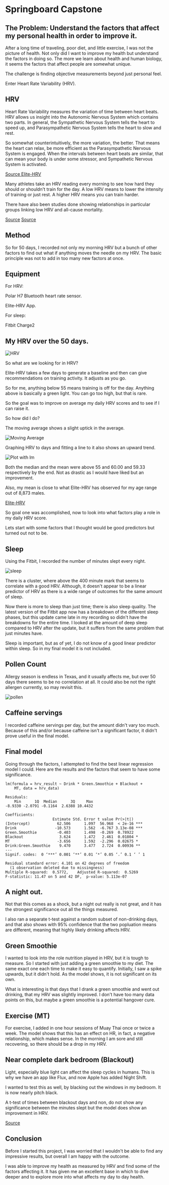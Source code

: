 # Springboard Capstone

## The Problem: Understand the factors that affect my personal health in order to improve it.

After a long time of traveling, poor diet, and little exercise, I was not the picture of health. Not only did I want to improve my health but understand the factors in doing so. The more we learn about health and human biology, it seems the factors that affect people are somewhat unique. 

The challenge is finding objective measurements beyond just personal feel.

Enter Heart Rate Variability (HRV).

## HRV

Heart Rate Variability measures the variation of time between heart beats. HRV allows us insight into the Autonomic Nervous System which contains two parts. In general, the Sympathetic Nervous System tells the heart to speed up, and Parasympathetic Nervous System tells the heart to slow and rest.

So somewhat counterintuitively, the more variation, the better. That means the heart can relax, be more efficient as the Parasympathetic Nervous System is engaged. When the intervals between heart beats are similar, that can mean your body is under some stressor, and Sympathetic Nervous System is activated. 

[Source Elite-HRV](https://elitehrv.com/what-is-heart-rate-variability)

Many athletes take an HRV reading every morning to see how hard they should or shouldn't train for the day. A low HRV means to lower the intensity of training or just rest. A higher HRV means you can train harder.

There have also been studies done showing relationships in particular groups linking low HRV and all-cause mortality. 

[Source](https://www.ncbi.nlm.nih.gov/pubmed/20844904)
[Source](http://www.tandfonline.com/doi/pdf/10.1080/22201181.2016.1202605)

## Method

So for 50 days, I recorded not only my morning HRV but a bunch of other factors to find out what if anything moves the needle on my HRV. The basic principle was not to add in too many new factors at once.

## Equipment

For HRV:

Polar H7 Bluetooth heart rate sensor.

Elite-HRV App.

For sleep:

Fitbit Charge2

## My HRV over the 50 days.


![HRV](https://github.com/Jbot29/springboard-exercises/blob/master/capstone/hrv_date.png)

So what are we looking for in HRV?

Elite-HRV takes a few days to generate a baseline and then can give recommendations on training activity. It adjusts as you go. 

So for me, anything below 55 means training is off for the day. Anything above is basically a green light. You can go too high, but that is rare.

So the goal was to improve on average my daily HRV scores and to see if I can raise it. 

So how did I do?

The moving average shows a slight uptick in the average.

![Moving Average](https://github.com/Jbot29/springboard-exercises/blob/master/capstone/hrv_moving_average.png)


Graphing HRV to days and fitting a line to it also shows an upward trend.

![Plot with lm](https://github.com/Jbot29/springboard-exercises/blob/master/capstone/hrv_data_lm.png)


Both the median and the mean were above 55 and 60.00 and 59.33 respectively by the end. Not as drastic as I would have liked but an improvement. 

Also, my mean is close to what Elite-HRV has observed for my age range out of 8,873 males.

[Elite-HRV](https://elitehrv.com/normal-heart-rate-variability-age-gender)

So goal one was accomplished, now to look into what factors play a role in my daily HRV score.

Lets start with some factors that I thought would be good predictors but turned out not to be.

## Sleep

Using the Fitbit, I recorded the number of minutes slept every night.

![sleep](https://github.com/Jbot29/springboard-exercises/blob/master/capstone/hrv_sleep.png)

There is a cluster, where above the 400 minute mark that seems to correlate with a good HRV. Although, it doesn't appear to be a linear predictor of HRV as there is a wide range of outcomes for the same amount of sleep.

Now there is more to sleep than just time; there is also sleep quality.
The latest version of the Fitbit app now has a breakdown of the different sleep phases, but this update came late in my recording so didn't have the breakdowns for the entire time.  I looked at the amount of deep sleep compared to HRV after the update, but it suffers from the same problem that just minutes have. 

Sleep is important, but as of yet, I do not know of a good linear predictor within sleep. So in my final model it is not included.


## Pollen Count

Allergy season is endless in Texas, and it usually affects me, but over 50 days there seems to be no correlation at all. It could also be not the right allergen currently, so may revisit this.

![pollen](https://github.com/Jbot29/springboard-exercises/blob/master/capstone/hrv_pollen.png)


## Caffeine servings

I recorded caffeine servings per day, but the amount didn't vary too much. Because of this and/or because caffeine isn't a significant factor, it didn't prove useful in the final model.

## Final model

Going through the factors, I attempted to find the best linear regression model I could. Here are the results and the factors that seem to have some significance.

```
lm(formula = hrv_result ~ Drink * Green.Smoothie + Blackout + 
    MT, data = hrv_data)

Residuals:
    Min      1Q  Median      3Q     Max 
-8.9330 -2.0791 -0.1164  2.6388 10.4432 

Coefficients:
                     Estimate Std. Error t value Pr(>|t|)    
(Intercept)            62.506      1.097  56.968  < 2e-16 ***
Drink                 -10.573      1.562  -6.767 3.13e-08 ***
Green.Smoothie         -0.403      1.498  -0.269  0.78922    
Blackout                3.624      1.472   2.461  0.01804 *  
MT                     -3.656      1.592  -2.296  0.02675 *  
Drink:Green.Smoothie    9.470      3.477   2.724  0.00936 ** 
---
Signif. codes:  0 ‘***’ 0.001 ‘**’ 0.01 ‘*’ 0.05 ‘.’ 0.1 ‘ ’ 1

Residual standard error: 4.101 on 42 degrees of freedom
  (1 observation deleted due to missingness)
Multiple R-squared:  0.5772,	Adjusted R-squared:  0.5269 
F-statistic: 11.47 on 5 and 42 DF,  p-value: 5.113e-07
```

## A night out.

Not that this comes as a shock, but a night out really is not great, and it has the strongest significance out all the things measured.

I also ran a separate t-test against a random subset of non-drinking days, and that also shows with 95% confidence that the two popluation means are different, meaning that highly likely drinking affects HRV.


## Green Smoothie

I wanted to look into the role nutrition played in HRV, but it is tough to measure. So I started with just adding a green smoothie to my diet. The same exact one each time to make it easy to quantify. Initially, I saw a spike upwards, but it didn't hold. As the model shows, it is not significant on its own. 

What is interesting is that days that I drank a green smoothie and went out drinking, that my HRV was slightly improved. I don't have too many data points on this, but maybe a green smoothie is a potential hangover cure.

## Exercise (MT)

For exercise, I added in one hour sessions of Muay Thai once or twice a week. The model shows that this has an effect on HR, in fact, a negative relationship, which makes sense. In the morning I am sore and still recovering, so there should be a drop in my HRV.

## Near complete dark bedroom (Blackout)

Light, especially blue light can affect the sleep cycles in humans. This is why we have an app like Flux, and now Apple has added Night Shift. 

I wanted to test this as well, by blacking out the windows in my bedroom. It is now nearly pitch black. 

A t-test of times between blackout days and non, do not show any significance between the minutes slept but the model does show an improvement in HRV. 


[Source](http://journals.plos.org/plosbiology/article?id=10.1371/journal.pbio.1000145)

## Conclusion

Before I started this project, I was worried that I wouldn't be able to find any impressive results, but overall I am happy with the outcome.

I was able to improve my health as measured by HRV and find some of the factors affecting it. It has given me an excellent base in which to dive deeper and to explore more into what affects my day to day health.
 

